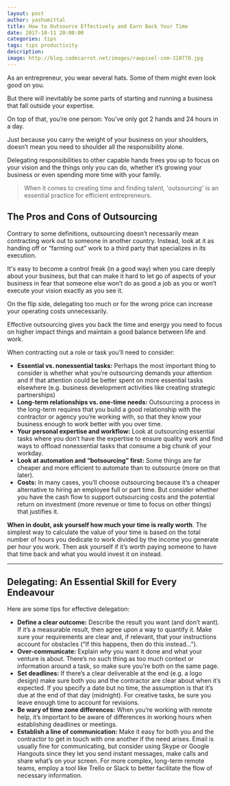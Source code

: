 ```yaml
---
layout: post
author: yashumittal
title: How to Outsource Effectively and Earn Back Your Time
date: 2017-10-11 20:00:00
categories: tips
tags: tips productivity
description:
image: http://blog.codecarrot.net/images/rawpixel-com-310778.jpg
---
```


As an entrepreneur, you wear several hats. Some of them might even look good on you.

But there will inevitably be some parts of starting and running a business that fall outside your expertise.

On top of that, you’re one person: You’ve only got 2 hands and 24 hours in a day.

Just because you carry the weight of your business on your shoulders, doesn’t mean you need to shoulder all the responsibility alone.

Delegating responsibilities to other capable hands frees you up to focus on your vision and the things only you can do, whether it’s growing your business or even spending more time with your family.

<blockquote>
When it comes to creating time and finding talent, 'outsourcing' is an essential practice for efficient entrepreneurs.
</blockquote>

## The Pros and Cons of Outsourcing

Contrary to some definitions, outsourcing doesn’t necessarily mean contracting work out to someone in another country. Instead, look at it as handing off or “farming out” work to a third party that specializes in its execution.

It's easy to become a  control freak (in a good way) when you care deeply about your business, but that can make it hard to let go of aspects of your business in fear that someone else won’t do as good a job as you or won’t execute your vision exactly as you see it.

On the flip side, delegating too much or for the wrong price can increase your operating costs unnecessarily.

Effective outsourcing gives you back the time and energy you need to focus on higher impact things and maintain a good balance between life and work.

When contracting out a role or task you’ll need to consider:

* **Essential vs. nonessential tasks:** Perhaps the most important thing to consider is whether what you’re outsourcing demands your attention and if that attention could be better spent on more essential tasks elsewhere (e.g. business development activities like creating strategic partnerships)
* **Long-term relationships vs. one-time needs:** Outsourcing a process in the long-term requires that you build a good relationship with the contractor or agency you’re working with, so that they know your business enough to work better with you over time.
* **Your personal expertise and workflow:** Look at outsourcing essential tasks where you don’t have the expertise to ensure quality work and find ways to offload nonessential tasks that consume a big chunk of your workday.
* **Look at automation and “botsourcing” first:** Some things are far cheaper and more efficient to automate than to outsource (more on that later).
* **Costs:** In many cases, you’ll choose outsourcing because it’s a cheaper alternative to hiring an employee full or part time. But consider whether you have the cash flow to support outsourcing costs and the potential return on investment (more revenue or time to focus on other things) that justifies it.

**When in doubt, ask yourself how much your time is really worth**. The simplest way to calculate the value of your time is based on the total number of hours you dedicate to work divided by the income you generate per hour you work. Then ask yourself if it’s worth paying someone to have that time back and what you would invest it on instead.

***

## Delegating: An Essential Skill for Every Endeavour

Here are some tips for effective delegation:

* **Define a clear outcome:** Describe the result you want (and don’t want). If it’s a measurable result, then agree upon a way to quantify it. Make sure your requirements are clear and, if relevant, that your instructions account for obstacles ("If this happens, then do this instead...").
* **Over-communicate:** Explain *why* you want it done and what your venture is about. There’s no such thing as too much context or information around a task, so make sure you're both on the same page. 
* **Set deadlines:** If there’s a clear deliverable at the end (e.g. a logo design) make sure both you and the contractor are clear about when it’s expected. If you specify a date but no time, the assumption is that it’s due at the end of that day (midnight). For creative tasks, be sure you leave enough time to account for revisions.
* **Be wary of time zone differences:** When you’re working with remote help, it’s important to be aware of differences in working hours when establishing deadlines or meetings.
* **Establish a line of communication:** Make it easy for both you and the contractor to get in touch with one another if the need arises. Email is usually fine for communicating, but consider using Skype or Google Hangouts since they let you send instant messages, make calls and share what’s on your screen. For more complex, long-term remote teams, employ a tool like Trello or Slack to better facilitate the flow of necessary information.